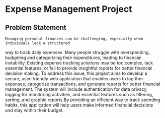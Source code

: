 # Expense Management Project

## Problem Statement
    Managing personal finances can be challenging, especially when individuals lack a structured
way to track daily expenses. Many people struggle with overspending, budgeting and categorizing their
expenditures, leading to financial instability. Existing expense tracking solutions may be too complex,
lack essential features, or fail to provide insightful reports for better financial decision making.
    To address this issue, this project aims to develop a secure, user-friendly web application that
enables users to log their expenses, categorize transactions, and generate reports for better financial
management. The system will include authentication for data privacy, logging for monitoring activities, 
and essential features such as filtering, sorting, and graphic reports.By providing an efficient way
to track spending habits, this application will help users make informed financial decisions and stay within
their budget.